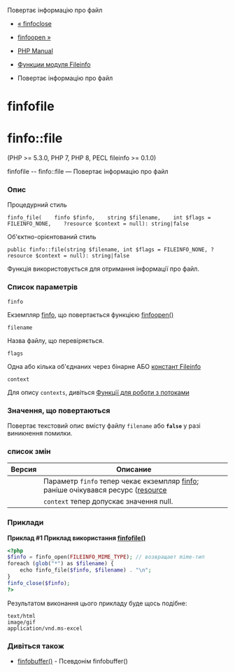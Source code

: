 Повертає інформацію про файл

-   [« finfoclose](function.finfo-close.html)
    
-   [finfoopen »](function.finfo-open.html)
    
-   [PHP Manual](index.html)
    
-   [Функции модуля Fileinfo](ref.fileinfo.html)
    
-   Повертає інформацію про файл
    

# finfofile

# finfo::file

(PHP >= 5.3.0, PHP 7, PHP 8, PECL fileinfo >= 0.1.0)

finfofile -- finfo::file — Повертає інформацію про файл

### Опис

Процедурний стиль

```methodsynopsis
finfo_file(    finfo $finfo,    string $filename,    int $flags = FILEINFO_NONE,    ?resource $context = null): string|false
```

Об'єктно-орієнтований стиль

```methodsynopsis
public finfo::file(string $filename, int $flags = FILEINFO_NONE, ?resource $context = null): string|false
```

Функція використовується для отримання інформації про файл.

### Список параметрів

`finfo`

Екземпляр [finfo](class.finfo.html), що повертається функцією [finfoopen()](function.finfo-open.html)

`filename`

Назва файлу, що перевіряється.

`flags`

Одна або кілька об'єднаних через бінарне АБО [констант Fileinfo](fileinfo.constants.html)

`context`

Для опису `contexts`, дивіться [Функції для роботи з потоками](ref.stream.html)

### Значення, що повертаються

Повертає текстовий опис вмісту файлу `filename` або **`false`** у разі виникнення помилки.

### список змін

| Версия | Описание |
| --- | --- |
|  | Параметр `finfo` тепер чекає екземпляр [finfo](class.finfo.html); раніше очікувався ресурс ([resource](language.types.resource.html) |
|  | `context` тепер допускає значення null. |

### Приклади

**Приклад #1 Приклад використання [finfofile()](finfo.file.html)**

```php
<?php
$finfo = finfo_open(FILEINFO_MIME_TYPE); // возвращает mime-тип
foreach (glob("*") as $filename) {
    echo finfo_file($finfo, $filename) . "\n";
}
finfo_close($finfo);
?>
```

Результатом виконання цього прикладу буде щось подібне:

```
text/html
image/gif
application/vnd.ms-excel
```

### Дивіться також

-   [finfobuffer()](finfo.buffer.html) - Псевдонім finfobuffer()